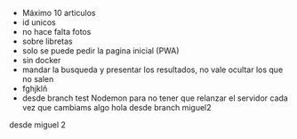 - Máximo 10 articulos
- id unicos
- no hace falta fotos
- sobre libretas
- solo se puede pedir la pagina inicial (PWA)
- sin docker
- mandar la busqueda y presentar los resultados, no vale ocultar los que no salen
- fghjklñ
- desde branch test
Nodemon para no tener que relanzar el servidor cada vez que cambiams algo
hola
desde branch miguel2

desde miguel 2